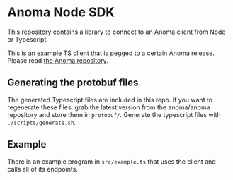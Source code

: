 # Anoma Node SDK

This repository contains a library to connect to an Anoma client from Node or Typescript.

This is an example TS client that is pegged to a certain Anoma
release. Please read [the Anoma repository](https://github.com/anoma/anoma).



## Generating the protobuf files

The generated Typescript files are included in this repo.
If you want to regenerate these files, grab the latest version from the anoma/anoma repository and
store them in `protobuf/`. Generate the typescript files with `./scripts/generate.sh`.

## Example

There is an example program in `src/example.ts` that uses the client and calls all of its endpoints.